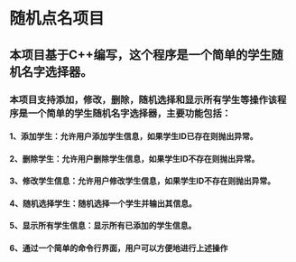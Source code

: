 # 随机点名项目

## 本项目基于C++编写，这个程序是一个简单的学生随机名字选择器。

### 本项目支持添加，修改，删除，随机选择和显示所有学生等操作该程序是一个简单的学生随机名字选择器，主要功能包括：

#### 1、添加学生：允许用户添加学生信息，如果学生ID已存在则抛出异常。
#### 2、删除学生：允许用户删除学生信息，如果学生ID不存在则抛出异常。
#### 3、修改学生信息：允许用户修改学生信息，如果学生ID不存在则抛出异常。
#### 4、随机选择学生：随机选择一个学生并输出其信息。
#### 5、显示所有学生信息：显示所有已添加的学生信息。
#### 6、通过一个简单的命令行界面，用户可以方便地进行上述操作
